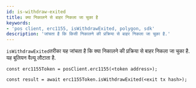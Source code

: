 ```yaml
---
id: is-withdraw-exited
title: क्या निकालने से बाहर निकला जा चुका है
keywords:
- 'pos client, erc1155, isWithdrawExited, polygon, sdk'
description: 'जांचता है कि किसी निकालने की प्रक्रिया से बाहर निकला जा चुका है.'
---
```


`isWithdrawExited`तरीका यह जांचता है कि क्या निकालने की प्रक्रिया से बाहर निकला जा चुका है. यह बूलियन वैल्यू लौटाता है.

```
const erc1155Token = posClient.erc1155(<token address>);

const result = await erc1155Token.isWithdrawExited(<exit tx hash>);

```
